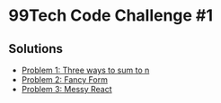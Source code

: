 # 99Tech Code Challenge #1 #


## Solutions

- [Problem 1: Three ways to sum to n](src/problem1/readme.md)
- [Problem 2: Fancy Form](src/problem2)
- [Problem 3: Messy React](src/problem3/readme.md)